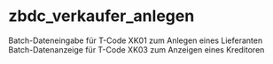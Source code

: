# zbdc_verkaufer_anlegen
Batch-Dateneingabe für T-Code XK01 zum Anlegen eines Lieferanten
Batch-Datenanzeige für T-Code XK03 zum Anzeigen eines Kreditoren
